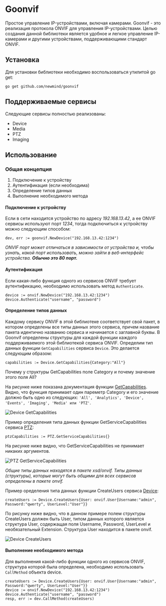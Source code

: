 # Goonvif
Простое управление IP-устройствами, включая камерами. Goonvif - это реализация протокола ONVIF для управления IP-устройствами. Целью создания данной библиотеки является удобное и легкое управление IP-камерами и другими устройствами, поддерживающими стандарт ONVIF.

## Установка
Для установки библиотеки необходимо воспользоваться утилитой go get:
```
go get github.com/newmind/goonvif
```
## Поддерживаемые сервисы
Следующие сервисы полностью реализованы:
- Device
- Media
- PTZ
- Imaging

## Использование

### Общая концепция
1) Подключение к устройству
2) Аутентификация (если необходима)
3) Определение типов данных
4) Выполнение необходимого метода

#### Подключение к устройству
Если в сети находится устройство по адресу *192.168.13.42*, а ее ONVIF сервисы используют порт *1234*, тогда подключиться к устройству можно следующим способом:
```
dev, err := goonvif.NewDevice("192.168.13.42:1234")
```

*ONVIF порт может отличаться в зависимости от устройства и, чтобы узнать, какой порт использовать, можно зайти в веб-интерфейс устройства. **Обычно это 80 порт.***

#### Аутентификация
Если какая-либо функция одного из сервисов ONVIF требует аутентификацию, необходимо использовать метод `Authenticate`.
```
device := onvif.NewDevice("192.168.13.42:1234")
device.Authenticate("username", "password")
```

#### Определение типов данных
Каждому сервису ONVIF в этой библиотеке соответствует свой пакет, в котором определены все типы данных этого сервиса, причем название пакета идентично названию сервиса и начинается с заглавной буквы.
В Goonvif определены структуры для каждой функции каждого поддерживаемого этой библиотекой сервиса ONVIF.
Определим тип данных функции `GetCapabilities` сервиса `Device`. Это делается следующим образом:
```
capabilities := Device.GetCapabilities{Category:"All"}
```
Почему у структуры GetCapabilities поле Category и почему значение этого поля All?

На рисунке ниже показана документация функции [GetCapabilities](https://www.onvif.org/ver10/device/wsdl/devicemgmt.wsdl). Видно, что функция принимает один пареметр Category и его значение должно быть одно из следующих:  `'All', 'Analytics', 'Device', 'Events', 'Imaging', 'Media' или 'PTZ'`. 

![Device GetCapabilities](img/exmp_GetCapabilities.png)

Пример определения типа данных функции GetServiceCapabilities сервиса [PTZ](https://www.onvif.org/ver20/ptz/wsdl/ptz.wsdl):
```
ptzCapabilities := PTZ.GetServiceCapabilities{}
```
На рисунке ниже видно, что GetServiceCapabilities не принимает никаких аргументов. 

![PTZ GetServiceCapabilities](img/GetServiceCapabilities.png)

*Общие типы данных находятся в пакете xsd/onvif. Типы данных (структуры), которые могут быть общими для всех сервисов определены в пакете onvif.*

Пример оределения типа данных функции CreateUsers сервиса [Device](https://www.onvif.org/ver10/device/wsdl/devicemgmt.wsdl):
```
createUsers := Device.CreateUsers{User: onvif.User{Username:"admin", Password:"qwerty", UserLevel:"User"}}
```

По рисунку ниже видно, что в данном примере полем структуры CreateUsers должен быть User, типом данных которого является структура User, содержащая поля Username, Password, UserLevel и необязательный Extension. Структура User находится в пакете onvif.

![Device CreateUsers](img/exmp_CreateUsers.png)

#### Выполнение необходимого метода
Для выполнения какой-либо функции одного из сервисов ONVIF, структура которой была определена, необходимо использовать `CallMethod` объекта device.
```
createUsers := Device.CreateUsers{User: onvif.User{Username:"admin", Password:"qwerty", UserLevel:"User"}}
device := onvif.NewDevice("192.168.13.42:1234")
device.Authenticate("username", "password")
resp, err := dev.CallMethod(createUsers)
```

